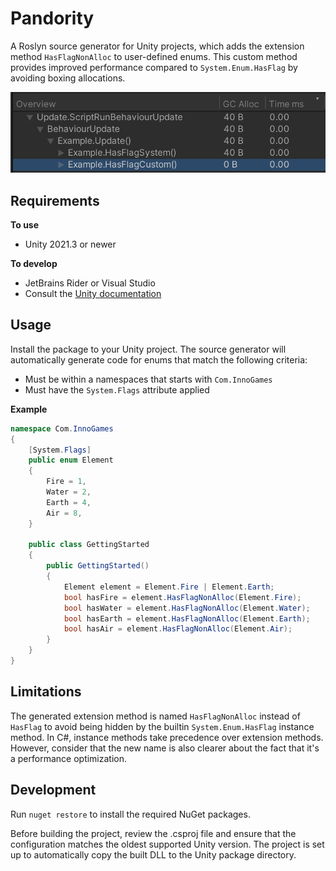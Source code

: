 # Pandority

A Roslyn source generator for Unity projects, which adds the extension method `HasFlagNonAlloc` to user-defined enums.
This custom method provides improved performance compared to `System.Enum.HasFlag` by avoiding boxing allocations.

![img](Documentation~/ProfilerSample.png)

## Requirements

**To use**

- Unity 2021.3 or newer

**To develop**

- JetBrains Rider or Visual Studio
- Consult the [Unity documentation](https://docs.unity3d.com/2021.3/Documentation/Manual/roslyn-analyzers.html)

## Usage

Install the package to your Unity project.
The source generator will automatically generate code for enums that match the following criteria:

- Must be within a namespaces that starts with `Com.InnoGames`
- Must have the `System.Flags` attribute applied

**Example**

```csharp
namespace Com.InnoGames
{
    [System.Flags]
    public enum Element
    {
        Fire = 1,
        Water = 2,
        Earth = 4,
        Air = 8,
    }

    public class GettingStarted
    {
        public GettingStarted()
        {
            Element element = Element.Fire | Element.Earth;
            bool hasFire = element.HasFlagNonAlloc(Element.Fire);
            bool hasWater = element.HasFlagNonAlloc(Element.Water);
            bool hasEarth = element.HasFlagNonAlloc(Element.Earth);
            bool hasAir = element.HasFlagNonAlloc(Element.Air);
        }
    }
}
```

## Limitations

The generated extension method is named `HasFlagNonAlloc` instead of `HasFlag` to avoid being hidden
by the builtin `System.Enum.HasFlag` instance method. In C#, instance methods take precedence over extension methods.
However, consider that the new name is also clearer about the fact that it's a performance optimization.

## Development

Run `nuget restore` to install the required NuGet packages.

Before building the project, review the .csproj file and
ensure that the configuration matches the oldest supported Unity version.
The project is set up to automatically copy the built DLL to the Unity package directory.
